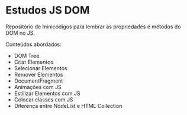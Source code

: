 # Estudos JS DOM

Repositório de minicódigos para lembrar as propriedades e métodos do DOM no JS. 

Conteúdos abordados:
* DOM Tree 
* Criar Elementos
* Selecionar Elementos
* Remover Elementos
* DocumentFragment
* Animações com JS
* Estilizar Elementos com JS
* Colocar classes com JS
* Diferença entre NodeList e HTML Collection

